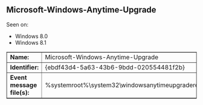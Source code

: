 ## Microsoft-Windows-Anytime-Upgrade

Seen on:
* Windows 8.0
* Windows 8.1

<table border="1" class="docutils">
  <tbody>
    <tr>
      <td><b>Name:</b></td>
      <td>Microsoft-Windows-Anytime-Upgrade</td>
    </tr>
    <tr>
      <td><b>Identifier:</b></td>
      <td>{ebdf43d4-5a63-43b6-9bdd-020554481f2b}</td>
    </tr>
    <tr>
      <td><b>Event message file(s):</b></td>
      <td>%systemroot%\system32\windowsanytimeupgraderesults.exe</td>
    </tr>
  </tbody>
</table>

&nbsp;

